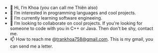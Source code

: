- 👋 Hi, I’m Khoa (you can call me Thiên also)
- 👀 I’m interested in programming languages and cool projects.
- 🌱 I’m currently learning software engineeing.
- 💞️ I’m looking to collaborate on cool projects. If you're looking for someone to code with you in C++ or Java. Then don't be shy, contact me.
- 📫 How to reach me @trankhoa758@gmail.com. This is my gmail, you can send me a letter.

<!---
khoatran1602/khoatran1602 is a ✨ special ✨ repository because its `README.md` (this file) appears on your GitHub profile.
You can click the Preview link to take a look at your changes.
--->
